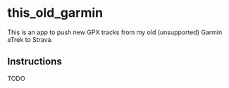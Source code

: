 # this_old_garmin

This is an app to push new GPX tracks from my old (unsupported) Garmin eTrek to Strava.

## Instructions

TODO
